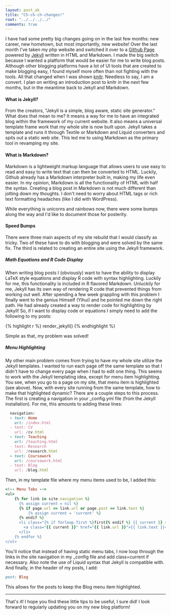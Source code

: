 ```yaml
---
layout: post_ak
title: "Ch-ch-ch-changes!"
root: "../../../../"
comments: true
---
```



I have had some pretty big changes going on in the last few months: new career, new hometown, but most importantly, new website! Over the last month I've taken my php website and switched it over to a [Github Page](http://pages.github.com) powered by [Jekyll](https://github.com/mojombo/jekyll) written in HTML and Markdown. I made the big switch because I wanted a platform that would be easier for me to write blog posts. Although other blogging platforms have a lot of UI tools that are created to make blogging easy, I found myself more often than not fighting with the tools. All that changed when I was shown [knitr](http://yihui.name/knitr). Needless to say, I am a convert. I plan on writing an introduction post to knitr in the next few months, but in the meantime back to Jekyll and Markdown.

#### What is Jekyll? ####

From the creators, "Jekyll is a simple, blog aware, static site generator." What does that mean to me? It means a way for me to have an integrated blog within the framework of my current website. It also means a universal template frame work that my whole site is now built upon. Jekyll takes a template and runs it through Textile or Markdown and Liquid converters and spits out a static web site. This led me to using Markdown as the primary tool in revamping my site.

#### What is Markdown? ####

Markdown is a lightweight markup language that allows users to use easy to read and easy to write text that can then be converted to HTML. Luckily, Github already has a Markdown interpreter built in, making my life even easier. In my opinion, Markdown is all the functionality of HTML with half the syntax. Creating a blog post in Markdown is not much different than jotting down my thoughts. I don't need to worry about HTML tags or rich text formatting headaches (like I did with WordPress). 

While everything is unicorns and rainbows now, there were some bumps along the way and I'd like to document those for posterity.

#### Speed Bumps ####

There were three main aspects of my site rebuild that I would classify as tricky. Two of these have to do with blogging and were solved by the same fix. The third is related to creating an entire site using the Jekyll framework.

##### Math Equations and R Code Display #####

When writing blog posts I (obviously) want to have the ability to display LaTeX style equations and display R code with syntax highlighting. Luckily for me, this functionality is included in R flavored Markdown. Unluckily for me, Jekyll has its own way of rendering R code that prevented things from working out well. After spending a few week grappling with this problem I finally went to the genius Himself (Yihui) and he pointed me down the right path. He had already created a way to render code for highlighting by Jekyll! So, if I want to display code or equations I simply need to add the following to my posts:


{% highlight r %}
render_jekyll()
{% endhighlight %}

Simple as that, my problem was solved!

##### Menu Highlighting #####

My other main problem comes from trying to have my whole site utilize the Jekyll templates. I wanted to run each page off the same template so that I didn't have to change every page when I had to edit one thing. This seems to work with the Jekyll templating idea, except for menu item highlighting. You see, when you go to a page on my site, that menu item is highlighted (see above). Now, with every site running from the same template, how to make that highlighted dynamic? There are a couple steps to this process. The first is creating a navigation in your \_config.yml file (from the Jekyll installation). For me, this amounts to adding these lines:


```ruby
  navigation:
  - text: Home
    url: /index.html
  - text: CV
    url: /cv.html
  - text: Teaching
    url: /teaching.html
  - text: Research
    url: /research.html
  - text: Coursework
    url: /coursework.html
  - text: Blog
    url: /blog.html
```


Then, in my template file where my menu items used to be, I added this:

```ruby
<!-- Menu Tabs -->
<ul>
	{% for link in site.navigation %}
	  {% assign current = nil %}
	  {% if page.url == link.url or page.post == link.text %}
		  {% assign current = 'current' %}
	  {% endif %}
	  <li class="{% if forloop.first %}first{% endif %} {{ current }} {% if forloop.last %}last{% endif %}">
		<a class="{{ current }}" href="{{ link.url }}">{{ link.text }}</a>
	  </li>
	{% endfor %}
</ul>		
```

You'll notice that instead of having static menu tabs, I now loop through the links in the site navigation in my \_config file and add class=current if necessary. Also note the use of Liquid syntax that Jekyll is compatible with. And finally, in the header of my posts, I add:

```ruby
post: Blog
```
This allows for the posts to keep the Blog menu item highlighted.

-------
That's it! I hope you find these little tips to be useful, I sure did! I look forward to regularly updating you on my new blog platform!





